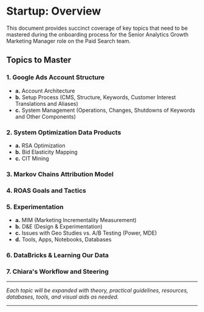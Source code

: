 # Startup: Overview

This document provides succinct coverage of key topics that need to be mastered during the onboarding process for the Senior Analytics Growth Marketing Manager role on the Paid Search team.

## Topics to Master

### 1. Google Ads Account Structure
- **a.** Account Architecture
- **b.** Setup Process (CMS, Structure, Keywords, Customer Interest Translations and Aliases)
- **c.** System Management (Operations, Changes, Shutdowns of Keywords and Other Components)

### 2. System Optimization Data Products
- **a.** RSA Optimization
- **b.** Bid Elasticity Mapping
- **c.** CIT Mining

### 3. Markov Chains Attribution Model

### 4. ROAS Goals and Tactics

### 5. Experimentation
- **a.** MIM (Marketing Incrementality Measurement)
- **b.** D&E (Design & Experimentation)
- **c.** Issues with Geo Studies vs. A/B Testing (Power, MDE)
- **d.** Tools, Apps, Notebooks, Databases

### 6. DataBricks & Learning Our Data

### 7. Chiara's Workflow and Steering

---

*Each topic will be expanded with theory, practical guidelines, resources, databases, tools, and visual aids as needed.*


---

